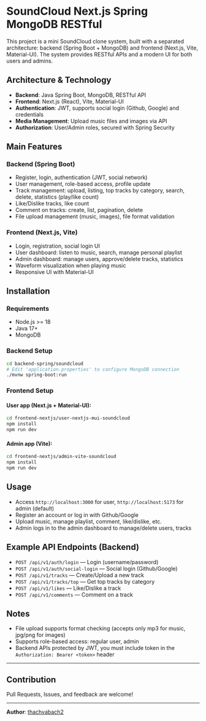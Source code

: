 # SoundCloud Next.js Spring MongoDB RESTful

This project is a mini SoundCloud clone system, built with a separated architecture: backend (Spring Boot + MongoDB) and frontend (Next.js, Vite, Material-UI). The system provides RESTful APIs and a modern UI for both users and admins.

## Architecture & Technology

- **Backend**: Java Spring Boot, MongoDB, RESTful API
- **Frontend**: Next.js (React), Vite, Material-UI
- **Authentication**: JWT, supports social login (Github, Google) and credentials
- **Media Management**: Upload music files and images via API
- **Authorization**: User/Admin roles, secured with Spring Security

## Main Features

### Backend (Spring Boot)
- Register, login, authentication (JWT, social network)
- User management, role-based access, profile update
- Track management: upload, listing, top tracks by category, search, delete, statistics (play/like count)
- Like/Dislike tracks, like count
- Comment on tracks: create, list, pagination, delete
- File upload management (music, images), file format validation

### Frontend (Next.js, Vite)
- Login, registration, social login UI
- User dashboard: listen to music, search, manage personal playlist
- Admin dashboard: manage users, approve/delete tracks, statistics
- Waveform visualization when playing music
- Responsive UI with Material-UI

## Installation

### Requirements
- Node.js >= 18
- Java 17+
- MongoDB

### Backend Setup

```bash
cd backend-spring/soundcloud
# Edit 'application.properties' to configure MongoDB connection
./mvnw spring-boot:run
```

### Frontend Setup

#### User app (Next.js + Material-UI):

```bash
cd frontend-nextjs/user-nextjs-mui-soundcloud
npm install
npm run dev
```

#### Admin app (Vite):

```bash
cd frontend-nextjs/admin-vite-soundcloud
npm install
npm run dev
```

## Usage

- Access `http://localhost:3000` for user, `http://localhost:5173` for admin (default)
- Register an account or log in with Github/Google
- Upload music, manage playlist, comment, like/dislike, etc.
- Admin logs in to the admin dashboard to manage/delete users, tracks

## Example API Endpoints (Backend)

- `POST /api/v1/auth/login` — Login (username/password)
- `POST /api/v1/auth/social-login` — Social login (Github/Google)
- `POST /api/v1/tracks` — Create/Upload a new track
- `POST /api/v1/tracks/top` — Get top tracks by category
- `POST /api/v1/likes` — Like/Dislike a track
- `POST /api/v1/comments` — Comment on a track

## Notes

- File upload supports format checking (accepts only mp3 for music, jpg/png for images)
- Supports role-based access: regular user, admin
- Backend APIs protected by JWT, you must include token in the `Authorization: Bearer <token>` header

---

## Contribution

Pull Requests, Issues, and feedback are welcome!

---

**Author**: [thachvabach2](https://github.com/thachvabach2)
